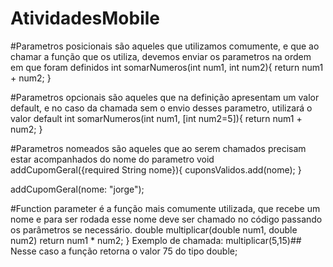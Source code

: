 # AtividadesMobile
#Parametros posicionais são aqueles que utilizamos comumente, e que ao chamar a função que os utiliza, devemos enviar os parametros na ordem em que foram definidos
int somarNumeros(int num1, int num2){
  return num1 + num2;
}

#Parametros opcionais são aqueles que na definição apresentam um valor default, e no caso da chamada sem o envio desses parametro, utilizará o valor default
int somarNumeros(int num1, [int num2=5]){
  return num1 + num2;
}

#Parametros nomeados são aqueles que ao serem chamados precisam estar acompanhados do nome do parametro
void addCupomGeral({required String nome}){
  cuponsValidos.add(nome);
 }
 
 addCupomGeral(nome: "jorge");
 

#Function parameter é a função mais comumente utilizada, que recebe um nome e para ser rodada esse nome deve ser chamado no código passando os parâmetros se necessário.
double multiplicar(double num1, double num2)
  return num1 * num2;
}
Exemplo de chamada:
multiplicar(5,15)## Nesse caso a função retorna o valor 75 do tipo double;
